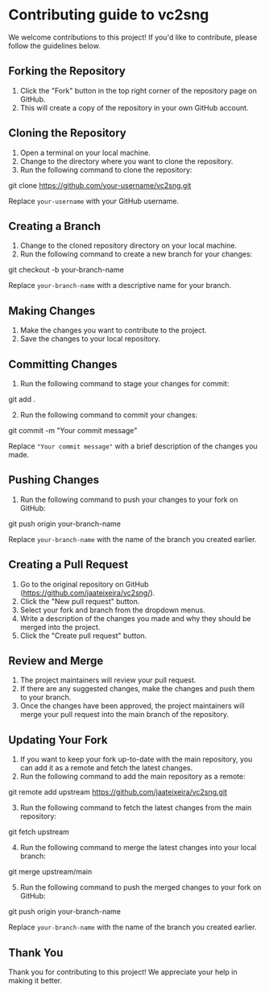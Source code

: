 # Contributing guide to **vc2sng**

We welcome contributions to this project! If you'd like to contribute, please follow the guidelines below.

## Forking the Repository

1. Click the "Fork" button in the top right corner of the repository page on GitHub.
2. This will create a copy of the repository in your own GitHub account.

## Cloning the Repository

1. Open a terminal on your local machine.
2. Change to the directory where you want to clone the repository.
3. Run the following command to clone the repository:

git clone https://github.com/your-username/vc2sng.git

Replace `your-username` with your GitHub username.

## Creating a Branch

1. Change to the cloned repository directory on your local machine.
2. Run the following command to create a new branch for your changes:

git checkout -b your-branch-name

Replace `your-branch-name` with a descriptive name for your branch.

## Making Changes

1. Make the changes you want to contribute to the project.
2. Save the changes to your local repository.

## Committing Changes

1. Run the following command to stage your changes for commit:

git add .

2. Run the following command to commit your changes:

git commit -m "Your commit message"

Replace `"Your commit message"` with a brief description of the changes you made.

## Pushing Changes

1. Run the following command to push your changes to your fork on GitHub:

git push origin your-branch-name

Replace `your-branch-name` with the name of the branch you created earlier.

## Creating a Pull Request

1. Go to the original repository on GitHub (https://github.com/jaateixeira/vc2sng/).
2. Click the "New pull request" button.
3. Select your fork and branch from the dropdown menus.
4. Write a description of the changes you made and why they should be merged into the project.
5. Click the "Create pull request" button.

## Review and Merge

1. The project maintainers will review your pull request.
2. If there are any suggested changes, make the changes and push them to your branch.
3. Once the changes have been approved, the project maintainers will merge your pull request into the main branch of the repository.

## Updating Your Fork

1. If you want to keep your fork up-to-date with the main repository, you can add it as a remote and fetch the latest changes.
2. Run the following command to add the main repository as a remote:

git remote add upstream https://github.com/jaateixeira/vc2sng.git

3. Run the following command to fetch the latest changes from the main repository:

git fetch upstream

4. Run the following command to merge the latest changes into your local branch:

git merge upstream/main

5. Run the following command to push the merged changes to your fork on GitHub:

git push origin your-branch-name

Replace `your-branch-name` with the name of the branch you created earlier.

## Thank You

Thank you for contributing to this project! We appreciate your help in making it better.
